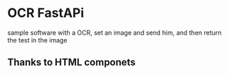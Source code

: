 # OCR FastAPi

sample software with a OCR, set an image and send him, and then return the test in the image

## Thanks to HTML componets